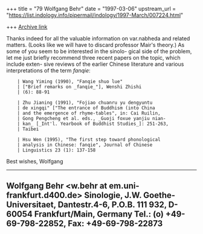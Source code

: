 +++
title = "79 Wolfgang Behr"
date = "1997-03-06"
upstream_url = "https://list.indology.info/pipermail/indology/1997-March/007224.html"

+++
[Archive link](https://list.indology.info/pipermail/indology/1997-March/007224.html)

Thanks indeed for all the valuable information on 
var.nabheda and related matters. (Looks like we
will have to discard professor Mair's theory.)
As some of you seem to be interested in the sinolo-
gical side of the problem, let me just briefly recommend
three recent papers on the topic, which include exten-
sive reviews of the earlier Chinese literature and various
interpretations of the term _fanqie_:

        | Wang Yiming (1990), "Fanqie shuo lue"
        | ["Brief remarks on _fanqie_"], Wenshi Zhishi
        | (6): 88-91

        | Zhu Jianing (1991), "Fojiao chuanru yu dengyuntu
        | de xingqi" ["The entrance of Buddhism (into China
        | and the emergence of rhyme-tables", in: Cai Ruilin,
        | Gong Pengcheng et al. eds., _Guoji foxue yanjiu nian-
        | kan_ [_Int'l. Yearbook of Buddhist Studies_]: 251-263,
        | Taibei

        | Hsu Wen (1995), "The first step toward phonological
        | analysis in Chinese: fanqie", Journal of Chinese
        | Linguistics 23 (1): 137-158

Best wishes, Wolfgang




----------------------------------------------------------------------
Wolfgang Behr <w.behr at em.uni-frankfurt.d400.de>
Sinologie, J.W. Goethe-Universitaet, Dantestr.4-6,
P.O.B. 111 932, D-60054 Frankfurt/Main, Germany
Tel.: (o) +49-69-798-22852, Fax: +49-69-798-22873
----------------------------------------------------------------------




